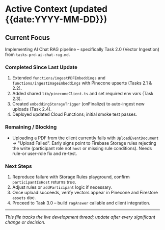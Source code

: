 # Active Context (updated {{date:YYYY-MM-DD}})

## Current Focus
Implementing AI Chat RAG pipeline – specifically Task 2.0 (Vector Ingestion) from `tasks-prd-ai-chat-rag.md`.

### Completed Since Last Update
1. Extended `functions/ingestPDFEmbeddings` and `functions/ingestImageEmbeddings` with Pinecone upserts (Tasks 2.1 & 2.2).
2. Added shared `lib/pineconeClient.ts` and set required env vars (Task 2.3).
3. Created `embeddingStorageTrigger` (onFinalize) to auto-ingest new uploads (Task 2.4).
4. Deployed updated Cloud Functions; initial smoke test passes.

### Remaining / Blocking
- Uploading a PDF from the client currently fails with `UploadEventDocument` → "Upload Failed".  Early signs point to Firebase Storage rules rejecting the write (participant role not `host` or missing rule conditions).  Needs rule-or user-role fix and re-test.

### Next Steps
1. Reproduce failure with Storage Rules playground, confirm `participantIsHost` returns true.
2. Adjust rules or `addParticipant` logic if necessary.
3. Once upload succeeds, verify vectors appear in Pinecone and Firestore `assets` doc.
4. Proceed to Task 3.0 – build `ragAnswer` callable and client integration.

---

_This file tracks the live development thread; update after every significant change or decision._ 